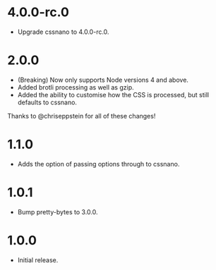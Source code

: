 # 4.0.0-rc.0

* Upgrade cssnano to 4.0.0-rc.0.

# 2.0.0

* (Breaking) Now only supports Node versions 4 and above.
* Added brotli processing as well as gzip.
* Added the ability to customise how the CSS is processed, but still defaults
  to cssnano.

Thanks to @chriseppstein for all of these changes!

# 1.1.0

* Adds the option of passing options through to cssnano.

# 1.0.1

* Bump pretty-bytes to 3.0.0.

# 1.0.0

* Initial release.
